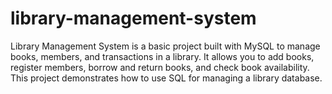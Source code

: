 # library-management-system
Library Management System is a basic project built with MySQL to manage books, members, and transactions in a library. It allows you to add books, register members, borrow and return books, and check book availability. This project demonstrates how to use SQL for managing a library database.
